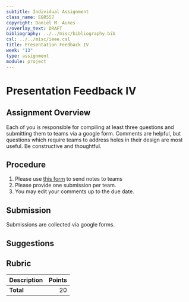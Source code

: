 ```yaml
---
subtitle: Individual Assignment
class_name: EGR557
copyright: Daniel M. Aukes
//overlay_text: DRAFT
bibliography: ../../misc/bibliography.bib
csl: ../../misc/ieee.csl
title: Presentation Feedback IV
week: "13"
type: assignment
module: project
---
```


# Presentation Feedback IV

## Assignment Overview

Each of you is responsible for compiling at least three questions and submitting them to teams via a google form.  Comments are helpful, but questions which require teams to address holes in their design are most useful.  Be constructive and thoughtful.

## Procedure
1. Please use [this form](https://docs.google.com/forms/d/e/1FAIpQLSeT0P6BudEyccH65R-exnEX1s-1cJyZQXWZtE8UmlpfFWSLKw/viewform?usp=sf_link) to send notes to teams
1. Please provide one submission per team.
1. You may edit your comments up to the due date.  

## Submission

Submissions are collected via google forms.

## Suggestions

## Rubric

| Description | Points |
|:------------|-------:|
| **Total**   |     20 |

<!--
| Feedback Quality  |     10 |
| Feedback Quantity |     10 |
-->